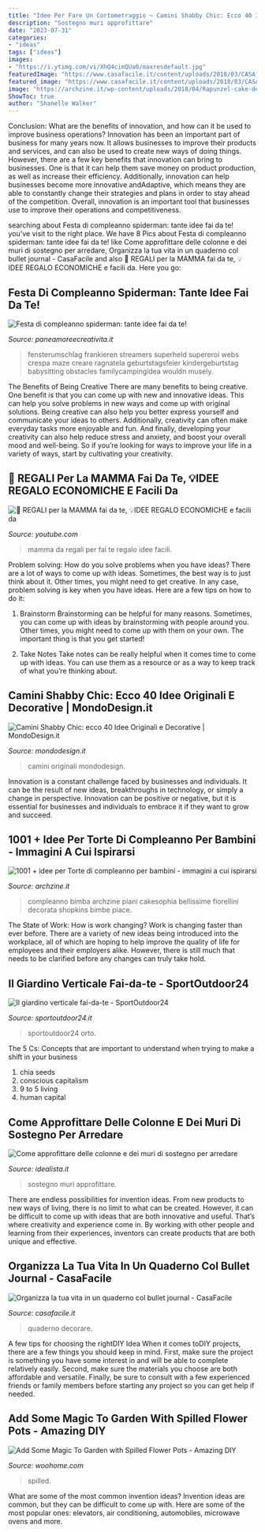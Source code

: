```yaml
---
title: "Idee Per Fare Un Cortometraggio ~ Camini Shabby Chic: Ecco 40 Idee Originali E Decorative"
description: "Sostegno muri approfittare"
date: "2023-07-31"
categories:
- "ideas"
tags: ["ideas"]
images:
- "https://i.ytimg.com/vi/XhQ4cimQUa0/maxresdefault.jpg"
featuredImage: "https://www.casafacile.it/content/uploads/2018/03/CASAfacile_EJanssens_bullet_journal_disegni.jpg"
featured_image: "https://www.casafacile.it/content/uploads/2018/03/CASAfacile_EJanssens_bullet_journal_disegni.jpg"
image: "https://archzine.it/wp-content/uploads/2018/04/Rapunzel-cake-design-due-piani-bambola-torre-decorazioni-pasta-di-zucchero-torta-compleanno-bimba-e1524124613347.jpg"
ShowToc: true
author: "Shanelle Walker"
---
```



Conclusion: What are the benefits of innovation, and how can it be used to improve business operations?
Innovation has been an important part of business for many years now. It allows businesses to improve their products and services, and can also be used to create new ways of doing things. However, there are a few key benefits that innovation can bring to businesses. One is that it can help them save money on product production, as well as increase their efficiency. Additionally, innovation can help businesses become more innovative andAdaptive, which means they are able to constantly change their strategies and plans in order to stay ahead of the competition. Overall, innovation is an important tool that businesses use to improve their operations and competitiveness.

	

		
searching about Festa di compleanno spiderman: tante idee fai da te! you've visit to the right place. We have 8 Pics about Festa di compleanno spiderman: tante idee fai da te! like Come approfittare delle colonne e dei muri di sostegno per arredare, Organizza la tua vita in un quaderno col bullet journal - CasaFacile and also 🎁 REGALI per la MAMMA fai da te, 💡IDEE REGALO ECONOMICHE e facili da. Here you go:
		
    
## Festa Di Compleanno Spiderman: Tante Idee Fai Da Te!

<img loading=lazy src="http://www.paneamoreecreativita.it/blog/wp-content/uploads/2012/09/Spy-Game.jpeg" onerror="this.onerror=null;this.src='https://tse3.mm.bing.net/th?id=OIP.pJhVsJGUzTRkPZ1w3tTBgQAAAA&amp;pid=15.1';" alt="Festa di compleanno spiderman: tante idee fai da te!">

_Source: paneamoreecreativita.it_

>fensterumschlag frankieren streamers superheld supereroi webs crespa maze creare ragnatela geburtstagsfeier kindergeburtstag babysitting obstacles familycampingidea wouldn musely. 

	

The Benefits of Being Creative
There are many benefits to being creative. One benefit is that you can come up with new and innovative ideas. This can help you solve problems in new ways and come up with original solutions. Being creative can also help you better express yourself and communicate your ideas to others. Additionally, creativity can often make everyday tasks more enjoyable and fun. And finally, developing your creativity can also help reduce stress and anxiety, and boost your overall mood and well-being. So if you’re looking for ways to improve your life in a variety of ways, start by cultivating your creativity.

    
## 🎁 REGALI Per La MAMMA Fai Da Te, 💡IDEE REGALO ECONOMICHE E Facili Da

<img loading=lazy src="https://i.ytimg.com/vi/XhQ4cimQUa0/maxresdefault.jpg" onerror="this.onerror=null;this.src='https://tse3.mm.bing.net/th?id=OIP.OEQt0Zt2ZK35s_hqsR7GRAHaEK&amp;pid=15.1';" alt="🎁 REGALI per la MAMMA fai da te, 💡IDEE REGALO ECONOMICHE e facili da">

_Source: youtube.com_

>mamma da regali per fai te regalo idee facili. 

	

Problem solving: How do you solve problems when you have ideas?
There are a lot of ways to come up with ideas. Sometimes, the best way is to just think about it. Other times, you might need to get creative. In any case, problem solving is key when you have ideas. Here are a few tips on how to do it:
1. Brainstorm
Brainstorming can be helpful for many reasons. Sometimes, you can come up with ideas by brainstorming with people around you. Other times, you might need to come up with them on your own. The important thing is that you get started!

2. Take Notes
Take notes can be really helpful when it comes time to come up with ideas. You can use them as a resource or as a way to keep track of what you’re thinking about.

    
## Camini Shabby Chic: Ecco 40 Idee Originali E Decorative | MondoDesign.it

<img loading=lazy src="https://mondodesign.it/wp-content/uploads/2017/12/Camino-Shabby-Chic-15.jpg" onerror="this.onerror=null;this.src='https://tse1.mm.bing.net/th?id=OIP.-F-9lxJIvsNVVAQNTxpCrQHaKk&amp;pid=15.1';" alt="Camini Shabby Chic: ecco 40 Idee Originali e Decorative | MondoDesign.it">

_Source: mondodesign.it_

>camini originali mondodesign. 

	

Innovation is a constant challenge faced by businesses and individuals. It can be the result of new ideas, breakthroughs in technology, or simply a change in perspective. Innovation can be positive or negative, but it is essential for businesses and individuals to embrace it if they want to grow and succeed.

    
## 1001 + Idee Per Torte Di Compleanno Per Bambini - Immagini A Cui Ispirarsi

<img loading=lazy src="https://archzine.it/wp-content/uploads/2018/04/Rapunzel-cake-design-due-piani-bambola-torre-decorazioni-pasta-di-zucchero-torta-compleanno-bimba-e1524124613347.jpg" onerror="this.onerror=null;this.src='https://tse4.mm.bing.net/th?id=OIP.CmuKeaJAFFnmRRCQFP94PgHaJ3&amp;pid=15.1';" alt="1001 + idee per Torte di compleanno per bambini - immagini a cui ispirarsi">

_Source: archzine.it_

>compleanno bimba archzine piani cakesophia bellissime fiorellini decorata shopkins bimbe piace. 

	

The State of Work: How is work changing?
Work is changing faster than ever before. There are a variety of new ideas being introduced into the workplace, all of which are hoping to help improve the quality of life for employees and their employers alike. However, there is still much that needs to be clarified before any changes can truly take hold.

    
## Il Giardino Verticale Fai-da-te - SportOutdoor24

<img loading=lazy src="https://www.sportoutdoor24.it/app/uploads/2014/05/giardino-verticale-garden-ideas-picture-753x1024.jpg" onerror="this.onerror=null;this.src='https://tse4.mm.bing.net/th?id=OIP.DPdCA2piyeGrhqBvEsVy-QHaKE&amp;pid=15.1';" alt="Il giardino verticale fai-da-te - SportOutdoor24">

_Source: sportoutdoor24.it_

>sportoutdoor24 orto. 

	

The 5 Cs: Concepts that are important to understand when trying to make a shift in your business
1. chia seeds
2. conscious capitalism
3. 9 to 5 living
4. human capital

    
## Come Approfittare Delle Colonne E Dei Muri Di Sostegno Per Arredare

<img loading=lazy src="https://st3.idealista.it/news/archivie/2016-01/deco_colonne_3.jpg?sv=b5Jt6wxT" onerror="this.onerror=null;this.src='https://tse4.mm.bing.net/th?id=OIP.ALFgGjX3bK-FHhDQNJkyRQHaHR&amp;pid=15.1';" alt="Come approfittare delle colonne e dei muri di sostegno per arredare">

_Source: idealista.it_

>sostegno muri approfittare. 

	

There are endless possibilities for invention ideas. From new products to new ways of living, there is no limit to what can be created. However, it can be difficult to come up with ideas that are both innovative and useful. That’s where creativity and experience come in. By working with other people and learning from their experiences, inventors can create products that are both unique and effective.

    
## Organizza La Tua Vita In Un Quaderno Col Bullet Journal - CasaFacile

<img loading=lazy src="https://www.casafacile.it/content/uploads/2018/03/CASAfacile_EJanssens_bullet_journal_disegni.jpg" onerror="this.onerror=null;this.src='https://tse2.mm.bing.net/th?id=OIP.sg2McMvcKsNgfNXYvkoSnAHaEa&amp;pid=15.1';" alt="Organizza la tua vita in un quaderno col bullet journal - CasaFacile">

_Source: casafacile.it_

>quaderno decorare. 

	

A few tips for choosing the rightDIY Idea
When it comes toDIY projects, there are a few things you should keep in mind. First, make sure the project is something you have some interest in and will be able to complete relatively easily. Second, make sure the materials you choose are both affordable and versatile. Finally, be sure to consult with a few experienced friends or family members before starting any project so you can get help if needed.

    
## Add Some Magic To Garden With Spilled Flower Pots - Amazing DIY

<img loading=lazy src="http://www.woohome.com/wp-content/uploads/2020/02/Spilled-Flowers-Pots-13.jpg" onerror="this.onerror=null;this.src='https://tse4.mm.bing.net/th?id=OIP.a5VJPFyQYM2lTf21j1uN1gHaNK&amp;pid=15.1';" alt="Add Some Magic To Garden with Spilled Flower Pots - Amazing DIY">

_Source: woohome.com_

>spilled. 

	

What are some of the most common invention ideas?
Invention ideas are common, but they can be difficult to come up with. Here are some of the most popular ones: elevators, air conditioning, automobiles, microwave ovens and more.

